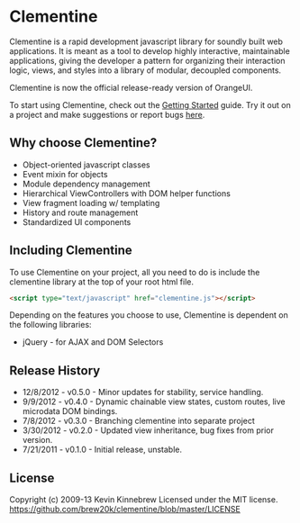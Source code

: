# Clementine

Clementine is a rapid development javascript library for soundly built web applications. It is meant as a tool to develop highly interactive, maintainable applications, giving the developer a pattern for organizing their interaction logic, views, and styles into a library of modular, decoupled components.

Clementine is now the official release-ready version of OrangeUI.

To start using Clementine, check out the [Getting Started] guide. Try it out on a project and make suggestions or report bugs [here].

## Why choose Clementine?

- Object-oriented javascript classes
- Event mixin for objects
- Module dependency management
- Hierarchical ViewControllers with DOM helper functions
- View fragment loading w/ templating
- History and route management
- Standardized UI components

## Including Clementine

To use Clementine on your project, all you need to do is include the clementine library at the top of your root html file.

```html
<script type="text/javascript" href="clementine.js"></script>
```

Depending on the features you choose to use, Clementine is dependent on the following libraries:

* jQuery - for AJAX and DOM Selectors

## Release History

* 12/8/2012 - v0.5.0 - Minor updates for stability, service handling.
* 9/9/2012 - v0.4.0 - Dynamic chainable view states, custom routes, live microdata DOM bindings.
* 7/8/2012 - v0.3.0 - Branching clementine into separate project
* 3/30/2012 - v0.2.0 - Updated view inheritance, bug fixes from prior version.
* 7/21/2011 - v0.1.0 - Initial release, unstable.

## License

Copyright (c) 2009-13 Kevin Kinnebrew
Licensed under the MIT license.
<https://github.com/brew20k/clementine/blob/master/LICENSE>

[here]: https://github.com/brew20k/clementine/issues?labels=&sort=created&state=open
[OrangeUI]: https://github.com/brew20k/orangeui
[Getting Started]: https://github.com/brew20k/clementine/wiki/Getting-Started
